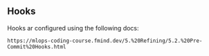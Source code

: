 ## Hooks

Hooks ar configured using the following docs:

```
https://mlops-coding-course.fmind.dev/5.%20Refining/5.2.%20Pre-Commit%20Hooks.html
```
